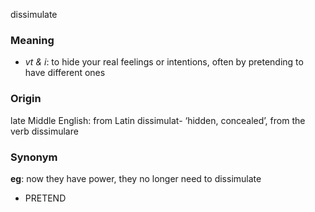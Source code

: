 dissimulate
### Meaning
+ _vt & i_: to hide your real feelings or intentions, often by pretending to have different ones

### Origin

late Middle English: from Latin dissimulat- ‘hidden, concealed’, from the verb dissimulare

### Synonym

__eg__: now they have power, they no longer need to dissimulate

+ PRETEND


